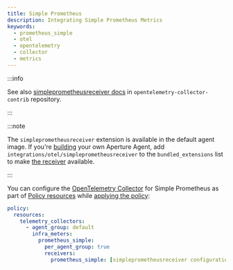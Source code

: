 ```yaml
---
title: Simple Prometheus
description: Integrating Simple Prometheus Metrics
keywords:
  - prometheus_simple
  - otel
  - opentelemetry
  - collector
  - metrics
---
```


:::info

See also [simpleprometheusreceiver docs][receiver] in
`opentelemetry-collector-contrib` repository.

:::

:::note

The `simpleprometheusreceiver` extension is available in the default agent
image. If you're [building][build] your own Aperture Agent, add
`integrations/otel/simpleprometheusreceiver` to the `bundled_extensions` list to
make [the receiver][receiver] available.

:::

You can configure the [OpenTelemetry Collector][opentelemetry-collector] for
Simple Prometheus as part of [Policy resources][policy-resources] while
[applying the policy][applying-policy]:

```yaml
policy:
  resources:
    telemetry_collectors:
      - agent_group: default
        infra_meters:
          prometheus_simple:
            per_agent_group: true
            receivers:
              prometheus_simple: [simpleprometheusreceiver configuration here]
```

[build]: /reference/aperturectl/build/agent/agent.md
[receiver]:
  https://github.com/open-telemetry/opentelemetry-collector-contrib/tree/main/receiver/simpleprometheusreceiver
[opentelemetry-collector]: /reference/policies/spec.md#telemetry-collector
[applying-policy]: /applying-policies/applying-policies.md
[policy-resources]: /reference/policies/spec.md#resources
